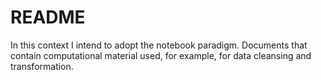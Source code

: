 # README

In this context I intend to adopt the notebook paradigm.
Documents that contain computational material used, for example, for data cleansing and transformation.
